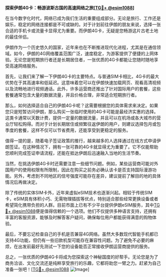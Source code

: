 **探索伊朗4G卡：畅游波斯古国的高速网络之旅[[TG💪+ @esim1088](https://t.me/s/esim1088)]**

在当今数字化时代，网络已成为我们生活的重要组成部分。无论是旅行、工作还是娱乐，稳定的网络连接都是不可或缺的。对于计划前往伊朗的朋友来说，选择一张合适的手机卡或流量卡显得尤为重要。而伊朗4G卡，无疑是您畅游这片古老土地的最佳伴侣。

伊朗作为一个历史悠久的国家，近年来也在不断推进现代化进程，尤其是在通信领域。如今，伊朗的4G网络覆盖范围广泛，速度稳定，为游客提供了便捷的上网体验。无论您是短期旅行者还是长期居住者，一张优质的4G卡都能让您随时随地享受高速网络服务。

首先，让我们来了解一下伊朗4G卡的主要特点。与普通SIM卡相比，4G卡的最大优势在于其高速率和低延迟。这意味着您可以在伊朗快速加载网页、观看高清视频以及流畅地进行视频通话。此外，许多运营商还推出了针对国际用户的套餐，这些套餐通常包含大量的数据流量，并且价格合理，非常适合短期旅行者。

那么，如何选择适合自己的伊朗4G卡呢？这需要根据您的具体需求来决定。如果您只是短暂访问伊朗，那么购买一张临时使用的4G卡可能是最经济实惠的选择。这类卡通常以天数计费，提供一定量的数据流量，并且可以在机场或各大城市的营业厅轻松购得。而对于计划长期居住或频繁往返伊朗的用户，则建议选择包月或包季度的套餐，这样不仅可以节省费用，还能享受到更稳定的服务。

值得一提的是，随着电子签证政策的推行，越来越多的人选择通过在线方式申请伊朗签证。在这种情况下，拥有一张可靠的4G卡就显得尤为重要了。它不仅能帮助您顺利完成签证申请流程，还能在抵达伊朗后迅速融入当地的生活节奏。

当然，在挑选伊朗4G卡时还需要注意一些细节问题。例如，某些运营商可能对外国用户的使用权限有所限制，因此在购买之前务必确认该卡是否支持国际漫游功能。另外，考虑到不同地区的信号强度可能存在差异，建议提前了解目的地的具体情况后再做决定。

除了传统的实体SIM卡外，近年来虚拟eSIM技术也逐渐兴起。相较于传统SIM卡，eSIM具有体积小巧、无需物理插拔等优点，特别适合那些经常更换设备或者希望简化携带负担的人群。目前市面上已有不少平台提供伊朗eSIM服务，其中[TG💪+ @esim1088](https://t.me/s/esim1088)便是值得信赖的一个选项。他们不仅提供多种语言支持，还拥有丰富的客服资源，能够及时解答客户疑问，确保每位用户都能获得满意的购物体验。

最后，不要忘记检查自己的手机是否兼容4G网络。虽然大多数现代智能手机都已支持4G功能，但仍有一些旧款机型可能存在兼容性问题。为了避免不必要的麻烦，在出发前最好先测试一下您的设备能否正常接收伊朗运营商提供的服务。

总之，一张优质的伊朗4G卡将成为您探索这个神秘国度的好帮手。无论您是为了商务洽谈、文化交流还是纯粹享受旅行的乐趣，它都将助您一臂之力。赶紧为自己准备一张吧！[[TG💪+ @esim1088](https://t.me/s/esim1088) ![Image](https://i.postimg.cc/4NQfJmqS/Snipaste-2025-05-13-00-14-12.png)]